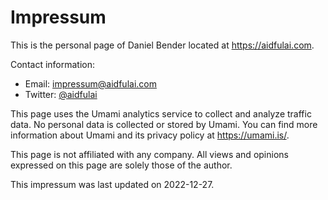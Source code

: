 # Impressum
This is the personal page of Daniel Bender located at https://aidfulai.com.

Contact information:

* Email: impressum@aidfulai.com
* Twitter: [@aidfulai](https://twitter.com/aidfulai)

This page uses the Umami analytics service to collect and analyze traffic data. No personal data is collected or stored by Umami. You can find more information about Umami and its privacy policy at https://umami.is/.

This page is not affiliated with any company. All views and opinions expressed on this page are solely those of the author.

This impressum was last updated on 2022-12-27.